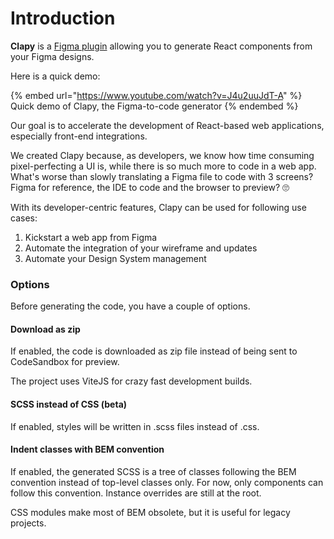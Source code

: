 # Introduction

**Clapy** is a [Figma plugin](https://www.figma.com/community/plugin/1083031796594968801) allowing you to generate React components from your Figma designs.

Here is a quick demo:

{% embed url="https://www.youtube.com/watch?v=J4u2uuJdT-A" %}
Quick demo of Clapy, the Figma-to-code generator
{% endembed %}

Our goal is to accelerate the development of React-based web applications, especially front-end integrations.

We created Clapy because, as developers, we know how time consuming pixel-perfecting a UI is, while there is so much more to code in a web app. What's worse than slowly translating a Figma file to code with 3 screens? Figma for reference, the IDE to code and the browser to preview? 🙄

With its developer-centric features, Clapy can be used for following use cases:

1. Kickstart a web app from Figma
2. Automate the integration of your wireframe and updates
3. Automate your Design System management

### Options

Before generating the code, you have a couple of options.

#### Download as zip

If enabled, the code is downloaded as zip file instead of being sent to CodeSandbox for preview.

The project uses ViteJS for crazy fast development builds.

#### SCSS instead of CSS (beta)

If enabled, styles will be written in .scss files instead of .css.

#### Indent classes with BEM convention

If enabled, the generated SCSS is a tree of classes following the BEM convention instead of top-level classes only. For now, only components can follow this convention. Instance overrides are still at the root.

CSS modules make most of BEM obsolete, but it is useful for legacy projects.
